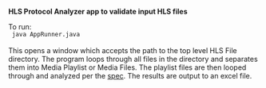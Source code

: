 <b>HLS Protocol Analyzer app to validate input HLS files</b>

To run: <br>
``` java AppRunner.java```
<br>
<br>
This opens a window which accepts the path to the top level HLS File directory.
The program loops through all files in the directory and separates them into Media Playlist or Media Files.
The playlist files are then looped through and analyzed per the [spec](https://tools.ietf.org/html/draft-pantos-http-live-streaming-13).
The results are output to an excel file.
